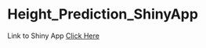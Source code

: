 # Height_Prediction_ShinyApp


Link to Shiny App [Click Here](https://sanketachari.shinyapps.io/Height_Prediction/)
